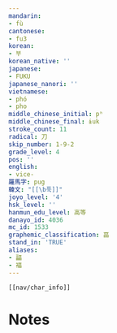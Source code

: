 ```yaml
---
mandarin:
- fù
cantonese:
- fu3
korean:
- 부
korean_native: ''
japanese:
- FUKU
japanese_nanori: ''
vietnamese:
- phó
- pho
middle_chinese_initial: pʰ
middle_chinese_final: ɨuk
stroke_count: 11
radical: 刀
skip_number: 1-9-2
grade_level: 4
pos: ''
english:
- vice-
羅馬字: pug
韓文: "[[\b푹]]"
joyo_level: '4'
hsk_level: ''
hanmun_edu_level: 高等
danayo_id: 4036
mc_id: 1533
graphemic_classification: 畐
stand_in: 'TRUE'
aliases:
- 㽬
- 褔
---
```

```meta-bind-embed
[[nav/char_info]]
```

# Notes
